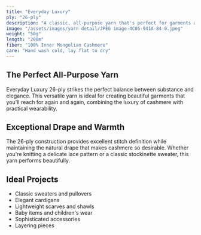 ```yaml
---
title: "Everyday Luxury"
ply: "26-ply"
description: "A classic, all-purpose yarn that's perfect for garments and accessories. The ideal balance of warmth, drape, and versatility for all your knitting needs."
image: "/assets/images/yarn detail/JPEG image-4C05-941A-84-0.jpeg"
weight: "50g"
length: "200m"
fiber: "100% Inner Mongolian Cashmere"
care: "Hand wash cold, lay flat to dry"
---
```


## The Perfect All-Purpose Yarn

Everyday Luxury 26-ply strikes the perfect balance between substance and elegance. This versatile yarn is ideal for creating beautiful garments that you'll reach for again and again, combining the luxury of cashmere with practical wearability.

## Exceptional Drape and Warmth

The 26-ply construction provides excellent stitch definition while maintaining the natural drape that makes cashmere so desirable. Whether you're knitting a delicate lace pattern or a classic stockinette sweater, this yarn performs beautifully.

## Ideal Projects

- Classic sweaters and pullovers
- Elegant cardigans
- Lightweight scarves and shawls
- Baby items and children's wear
- Sophisticated accessories
- Layering pieces 